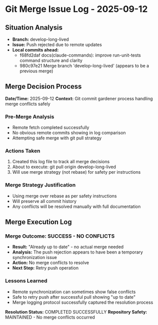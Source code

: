 # Git Merge Issue Log - 2025-09-12

## Situation Analysis
- **Branch:** develop-long-lived  
- **Issue:** Push rejected due to remote updates
- **Local commits ahead:** 
  - f68fd2daf docs(claude-commands): improve run-unit-tests command structure and clarity
  - 980c97e21 Merge branch 'develop-long-lived' (appears to be a previous merge)

## Merge Decision Process
**Date/Time:** 2025-09-12
**Context:** Git commit gardener process handling merge conflicts safely

### Pre-Merge Analysis
- Remote fetch completed successfully
- No obvious remote commits showing in log comparison
- Attempting safe merge with git pull strategy

### Actions Taken
1. Created this log file to track all merge decisions
2. About to execute: git pull origin develop-long-lived
3. Will use merge strategy (not rebase) for safety per instructions

### Merge Strategy Justification
- Using merge over rebase as per safety instructions
- Will preserve all commit history 
- Any conflicts will be resolved manually with full documentation

## Merge Execution Log

### Merge Outcome: SUCCESS - NO CONFLICTS
- **Result:** "Already up to date" - no actual merge needed
- **Analysis:** The push rejection appears to have been a temporary synchronization issue
- **Action:** No merge conflicts to resolve
- **Next Step:** Retry push operation

### Lessons Learned
- Remote synchronization can sometimes show false conflicts
- Safe to retry push after successful pull showing "up to date"
- Merge logging protocol successfully captured the resolution process

**Resolution Status:** COMPLETED SUCCESSFULLY
**Repository Safety:** MAINTAINED - No merge conflicts occurred
